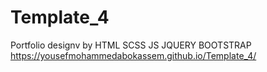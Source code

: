 # Template_4
Portfolio designv by HTML SCSS JS JQUERY BOOTSTRAP 
 https://yousefmohammedabokassem.github.io/Template_4/
